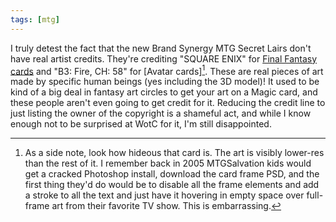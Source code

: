 ```yaml
---
tags: [mtg]
---
```


I truly detest the fact that the new Brand Synergy MTG Secret Lairs don't have
real artist credits. They're crediting "SQUARE ENIX" for [Final Fantasy cards]
and "B3: Fire, CH: 58" for [Avatar cards][^hideous]. These are real pieces of
art made by specific human beings (yes including the 3D model)! It used to be
kind of a big deal in fantasy art circles to get your art on a Magic card, and
these people aren't even going to get credit for it. Reducing the credit line to
just listing the owner of the copyright is a shameful act, and while I know
enough not to be surprised at WotC for it, I'm still disappointed.

[^hideous]: As a side note, look how hideous that card is. The art is visibly
    lower-res than the rest of it. I remember back in 2005 MTGSalvation kids
    would get a cracked Photoshop install, download the card frame PSD, and the
    first thing they'd do would be to disable all the frame elements and add a
    stroke to all the text and just have it hovering in empty space over
    full-frame art from their favorite TV show. This is embarrassing.

[Final Fantasy cards]: https://scryfall.com/card/fca/32/teferi-mage-of-zhalfir
[Avatar cards]: https://mythicspoiler.com/tla/cards/crueltutor.html
